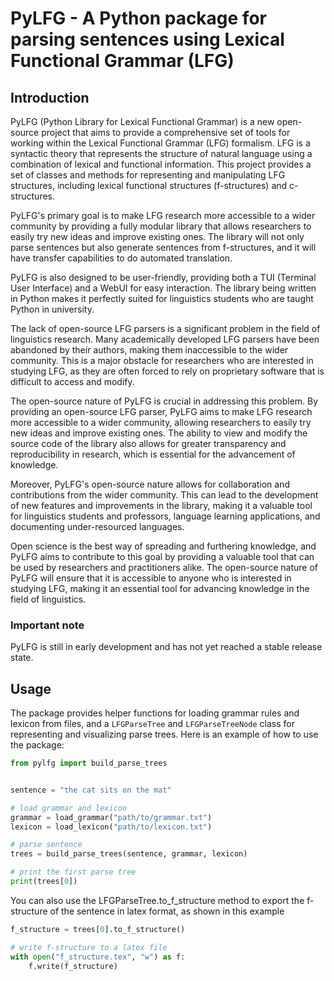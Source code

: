 # PyLFG - A Python package for parsing sentences using Lexical Functional Grammar (LFG)

## Introduction

PyLFG (Python Library for Lexical Functional Grammar) is a new open-source project that aims to provide a comprehensive set of tools for working within the Lexical Functional Grammar (LFG) formalism. LFG is a syntactic theory that represents the structure of natural language using a combination of lexical and functional information. This project provides a set of classes and methods for representing and manipulating LFG structures, including lexical functional structures (f-structures) and c-structures.

PyLFG's primary goal is to make LFG research more accessible to a wider community by providing a fully modular library that allows researchers to easily try new ideas and improve existing ones. The library will not only parse sentences but also generate sentences from f-structures, and it will have transfer capabilities to do automated translation.

PyLFG is also designed to be user-friendly, providing both a TUI (Terminal User Interface) and a WebUI for easy interaction. The library being written in Python makes it perfectly suited for linguistics students who are taught Python in university.

The lack of open-source LFG parsers is a significant problem in the field of linguistics research. Many academically developed LFG parsers have been abandoned by their authors, making them inaccessible to the wider community. This is a major obstacle for researchers who are interested in studying LFG, as they are often forced to rely on proprietary software that is difficult to access and modify.

The open-source nature of PyLFG is crucial in addressing this problem. By providing an open-source LFG parser, PyLFG aims to make LFG research more accessible to a wider community, allowing researchers to easily try new ideas and improve existing ones. The ability to view and modify the source code of the library also allows for greater transparency and reproducibility in research, which is essential for the advancement of knowledge.

Moreover, PyLFG's open-source nature allows for collaboration and contributions from the wider community. This can lead to the development of new features and improvements in the library, making it a valuable tool for linguistics students and professors, language learning applications, and documenting under-resourced languages.

Open science is the best way of spreading and furthering knowledge, and PyLFG aims to contribute to this goal by providing a valuable tool that can be used by researchers and practitioners alike. The open-source nature of PyLFG will ensure that it is accessible to anyone who is interested in studying LFG, making it an essential tool for advancing knowledge in the field of linguistics.

### Important note
PyLFG is still in early development and has not yet reached a stable release state.



## Usage
The package provides helper functions for loading grammar rules and lexicon from files, and a `LFGParseTree` and `LFGParseTreeNode` class for representing and visualizing parse trees. Here is an example of how to use the package:

```python
from pylfg import build_parse_trees


sentence = "the cat sits on the mat"

# load grammar and lexicon
grammar = load_grammar("path/to/grammar.txt")
lexicon = load_lexicon("path/to/lexicon.txt")

# parse sentence
trees = build_parse_trees(sentence, grammar, lexicon)

# print the first parse tree
print(trees[0])
```

You can also use the LFGParseTree.to_f_structure method to export the f-structure of the sentence in latex format, as shown in this example

```python
f_structure = trees[0].to_f_structure()

# write f-structure to a latex file
with open("f_structure.tex", "w") as f:
    f.write(f_structure)
```
